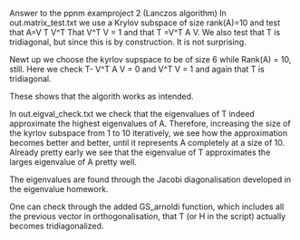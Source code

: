 Answer to the ppnm examproject 2 (Lanczos algorithm)
In out.matrix_test.txt we use a Krylov subspace of size rank(A)=10 and test that A=V T V^T
That V^T V = 1 and that T =V^T A V. We also test that T is tridiagonal, but since this is by construction.
It is not surprising. 

Newt up we choose the kyrlov supspace to be of size 6 while Rank(A) = 10, still. Here we check T- V^T A V = 0 
and V^T V = 1 and again that T is tridiagonal. 

These shows that the algorith works as intended. 

In out.eigval_check.txt we check that the eigenvalues of T indeed approximate the highest eigenvalues of A.
Therefore, increasing the size of the kyrlov subspace from 1 to 10 iteratively, we see how the approximation 
becomes better and better, until it represents A completely at a size of 10. Already pretty early we see that
the eigenvalue of T approximates the larges eigenvalue of A pretty well. 

The eigenvalues are found through the Jacobi diagonalisation developed in the eigenvalue homework. 

One can check through the added GS_arnoldi function, which includes all the previous vector in orthogonalisation,
that T (or H in the script) actually becomes tridiagonalized. 
